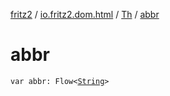 [fritz2](../../index.md) / [io.fritz2.dom.html](../index.md) / [Th](index.md) / [abbr](./abbr.md)

# abbr

`var abbr: Flow<`[`String`](https://kotlinlang.org/api/latest/jvm/stdlib/kotlin/-string/index.html)`>`